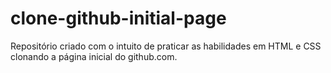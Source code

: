 # clone-github-initial-page
Repositório criado com o intuito de praticar as habilidades  em HTML e CSS clonando a página inicial do github.com. 
